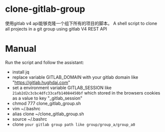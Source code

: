 # clone-gitlab-group
使用gitlab v4 api能够克隆一个组下所有的项目的脚本。
A shell script to clone all projects in a git group using gitlab V4 REST API
# Manual
Run the script and follow the assistant:

- install jq 
- replace variable GITLAB_DOMAIN with your gitlab domain like "https://gitlab.hughdai.com"
- set a environment variable GITLAB_SESSION like `21ab2d2c3cbc4dfc33cafb14084450bf` which stored in the browsers cookies as a value to key "_gitlab_session"
- chmod 777 clone_gitlab_group.sh
- vim ~/.bashrc
- alias clone ~/clone_gitlab_group.sh
- source ~/.bashrc
- clone `your gitlab group path like group/group_a/group_a0`
